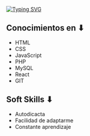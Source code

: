 [![Typing SVG](https://readme-typing-svg.herokuapp.com?size=50&color=00FF00&background=000000&center=true&vCenter=true&width=894&height=100&lines=Desarrollador+Web+Trainee)](https://git.io/typing-svg)

## Conocimientos en ⬇
- HTML
- CSS
- JavaScript
- PHP
- MySQL
- React
- GIT

## Soft Skills ⬇

- Autodicacta
- Facilidad de adaptarme
- Constante aprendizaje
